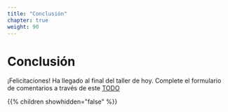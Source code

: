 ```yaml
---
title: "Conclusión"
chapter: true
weight: 90
---
```


# Conclusión

¡Felicitaciones! Ha llegado al final del taller de hoy.
Complete el formulario de comentarios a través de este [TODO](TODO)

{{% children showhidden="false" %}}